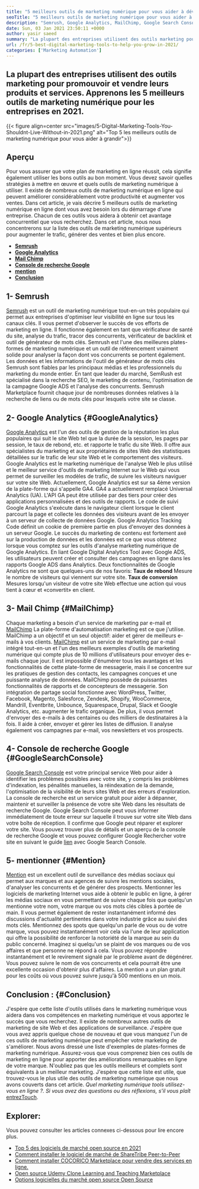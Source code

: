 ```yaml
---
title: "5 meilleurs outils de marketing numérique pour vous aider à développer en 2021" 
seoTitle: "5 meilleurs outils de marketing numérique pour vous aider à développer en 2021" 
description: "Semrush, Google Analytics, MailChimp, Google Search Console et Mention sont les meilleurs outils de marketing numérique les plus abordables et les plus utiles pour développer des affaires." 
date: Sun, 03 Jan 2021 23:50:11 +0000
author: yasir saeed
summary: "La plupart des entreprises utilisent des outils marketing pour promouvoir & amp; vendre leurs produits et services. Apprenons les 5 meilleurs outils de marketing numérique pour les entreprises en 2021." 
url: /fr/5-best-digital-marketing-tools-to-help-you-grow-in-2021/
categories: ['Marketing Automation']
---
```


## La plupart des entreprises utilisent des outils marketing pour promouvoir et vendre leurs produits et services. Apprenons les 5 meilleurs outils de marketing numérique pour les entreprises en 2021.

{{< figure align=center src="images/5-Digital-Marketing-Tools-You-Shouldnt-Live-Without-in-2021.png" alt="Top 5 les meilleurs outils de marketing numérique pour vous aider à grandir">}}


##  **Aperçu**  
Pour vous assurer que votre plan de marketing en ligne réussit, cela signifie également utiliser les bons outils au bon moment. Vous devez savoir quelles stratégies à mettre en œuvre et quels outils de marketing numérique à utiliser. Il existe de nombreux outils de marketing numérique en ligne qui peuvent améliorer considérablement votre productivité et augmenter vos ventes. Dans cet article, je vais décrire 5 meilleurs outils de marketing numérique en ligne dont vous avez besoin lors du démarrage d'une entreprise. Chacun de ces outils vous aidera à obtenir cet avantage concurrentiel que vous recherchez.
Dans cet article, nous nous concentrerons sur la liste des outils de marketing numérique supérieurs pour augmenter le trafic, générer des ventes et bien plus encore.
  *  **[Semrush][1]**  
  * [  **Google Analytics**  ][2]
  * [  **Mail Chimp**  ][3]
  * [  **Console de recherche Google**  ][4]
  *  **[mention][5]**  
  *  **[Conclusion][6]**  

##  **1- Semrush**  
[Semrush][7] est un outil de marketing numérique tout-en-un très populaire qui permet aux entreprises d'optimiser leur visibilité en ligne sur tous les canaux clés. Il vous permet d'observer le succès de vos efforts de marketing en ligne. Il fonctionne également en tant que vérificateur de santé du site, analyse du trafic, tracor des concurrents, vérificateur de backlink et outil de générateur de mots clés. Semrush est l'une des meilleures plates-formes de marketing numérique et un outil de référencement vraiment solide pour analyser la façon dont vos concurrents se portent également.
Les données et les informations de l'outil de générateur de mots clés Semrush sont fiables par les principaux médias et les professionnels du marketing du monde entier. En tant que leader du marché, SemRush est spécialisé dans la recherche SEO, le marketing de contenu, l'optimisation de la campagne Google ADS et l'analyse des concurrents. Semrush Marketplace fournit chaque jour de nombreuses données relatives à la recherche de liens ou de mots clés pour lesquels votre site se classe.

##  **2- Google Analytics**  {#GoogleAnalytics}

[Google Analytics][8] est l'un des outils de gestion de la réputation les plus populaires qui suit le site Web tel que la durée de la session, les pages par session, le taux de rebond, etc. et rapporte le trafic du site Web. Il offre aux spécialistes du marketing et aux propriétaires de sites Web des statistiques détaillées sur le trafic de leur site Web et le comportement des visiteurs. Google Analytics est le marketing numérique de l'analyse Web le plus utilisé et le meilleur service d'outils de marketing Internet sur le Web qui vous permet de surveiller les modèles de trafic, de suivre les visiteurs naviguer sur votre site Web.
Actuellement, Google Analytics est sur sa 4ème version de la plate-forme qui s'appelle GA4. GA4 a actuellement remplacé Universal Analytics (UA). L'API GA peut être utilisée par des tiers pour créer des applications personnalisées et des outils de rapports. Le code de suivi Google Analytics s'exécute dans le navigateur client lorsque le client parcourt la page et collecte les données des visiteurs avant de les envoyer à un serveur de collecte de données Google. Google Analytics Tracking Code définit un cookie de première partie en plus d'envoyer des données à un serveur Google. Le succès du marketing de contenu est fortement axé sur la production de données et les données est ce que vous obtenez lorsque vous comptez sur les outils d'analyse marketing numérique de Google Analytics.
En liant Google Digital Analytics Tool avec Google ADS, les utilisateurs peuvent créer et consulter des campagnes en ligne dans les rapports Google ADS dans Analytics. Deux fonctionnalités de Google Analytics ne sont que quelques-uns de nos favoris:
 **Taux de rebond** Mesure le nombre de visiteurs qui viennent sur votre site.
 **Taux de conversion** Mesures lorsqu'un visiteur de votre site Web effectue une action qui vous tient à cœur et «convertit» en client.

##  **3- Mail Chimp**  {#MailChimp}

Chaque marketing a besoin d'un service de marketing par e-mail et [MailChimp][9] La plate-forme d'automatisation marketing est ce que j'utilise. MailChimp a un objectif et un seul objectif: aider et gérer de meilleurs e-mails à vos clients.
[MailChimp][9] est un service de marketing par e-mail intégré tout-en-un et l'un des meilleurs exemples d'outils de marketing numérique qui compte plus de 10 millions d'utilisateurs pour envoyer des e-mails chaque jour. Il est impossible d'énumérer tous les avantages et les fonctionnalités de cette plate-forme de messagerie, mais il se concentre sur les pratiques de gestion des contacts, les campagnes conçues et une puissante analyse de données.
MailChimp possède de puissantes fonctionnalités de rapports et de concepteurs de messagerie. Son intégration de partage social fonctionne avec WordPress, Twitter, Facebook, Magento, Salesforce, Zendesk, Shopify, WooCommerce, Mandrill, Eventbrite, Unbounce, Squarespace, Drupal, Slack et Google Analytics, etc. augmenter le trafic organique.
De plus, il vous permet d'envoyer des e-mails à des centaines ou des milliers de destinataires à la fois. Il aide à créer, envoyer et gérer les listes de diffusion. Il analyse également vos campagnes par e-mail, vos newsletters et vos prospects.

##  **4- Console de recherche Google**  {#GoogleSearchConsole}

[Google Search Console][10] est votre principal service Web pour aider à identifier les problèmes possibles avec votre site, y compris les problèmes d'indexation, les pénalités manuelles, la réindexation de la demande, l'optimisation de la visibilité de leurs sites Web et des erreurs d'exploration. La console de recherche est un service gratuit pour aider à dépanner, maintenir et surveiller la présence de votre site Web dans les résultats de recherche Google.
Google Search Console peut vous informer immédiatement de toute erreur sur laquelle il trouve sur votre site Web dans votre boîte de réception. Il confirme que Google peut réparer et explorer votre site. Vous pouvez trouver plus de détails et un aperçu de la console de recherche Google et vous pouvez configurer Google Rechercher votre site en suivant le guide [lien][10] avec Google Search Console.

##  **5- mentionner**  {#Mention}

[Mention][11] est un excellent outil de surveillance des médias sociaux qui permet aux marques et aux agences de suivre les mentions sociales, d'analyser les concurrents et de générer des prospects. Mentionner les logiciels de marketing Internet vous aide à obtenir le public en ligne, à gérer les médias sociaux en vous permettant de suivre chaque fois que quelqu'un mentionne votre nom, votre marque ou vos mots clés cibles à portée de main.
Il vous permet également de rester instantanément informé des discussions d'actualité pertinentes dans votre industrie grâce au suivi des mots clés. Mentionnez des spots que quelqu'un parle de vous ou de votre marque, vous pouvez instantanément voir cela via l'une de leur application qui offre la possibilité de renforcer la notoriété de la marque au sein du public concerné.
Imaginez si quelqu'un se plaint de vos marques ou de vos affaires et que personne ne répond à cela. Vous pouvez répondre instantanément et le revirement signalé par le problème avant de dégénérer. Vous pouvez suivre le nom de vos concurrents et cela pourrait être une excellente occasion d'obtenir plus d'affaires. La mention a un plan gratuit pour les coûts où vous pouvez suivre jusqu'à 500 mentions en un mois.

##  **Conclusion**  : {#Conclusion}

J'espère que cette liste d'outils utilisés dans le marketing numérique vous aidera dans vos compétences en marketing numérique et vous apportez le succès que vous recherchez. Il existe de nombreux autres outils de marketing de site Web et des applications de surveillance. J'espère que vous avez appris quelque chose de nouveau et que vous manquez l'un de ces outils de marketing numérique peut empêcher votre marketing de s'améliorer.
Nous avons dressé une liste d'exemples de plates-formes de marketing numérique. Assurez-vous que vous comprenez bien ces outils de marketing en ligne pour apporter des améliorations remarquables en ligne de votre marque. N'oubliez pas que les outils meilleurs et complets sont équivalents à un meilleur marketing. J'espère que cette liste est utile, que trouvez-vous le plus utile des outils de marketing numérique que nous avons couverts dans cet article.
_Quel marketing numérique_ _tools utilisez-vous en ligne ?. Si vous avez des questions ou des réflexions, s'il vous plaît_ [entrez][12][Touch][13].

## Explorer:
Vous pouvez consulter les articles connexes ci-dessous pour lire encore plus.
  * [Top 5 des logiciels de marché open source en 2021][14]
  * [Comment installer le logiciel de marché de ShareTribe Peer-to-Peer][15]
  * [Comment installer COCORICO Marketplace pour vendre des services en ligne.][16]
  * [Open source Udemy Clone Learning and Teaching Marketplace][17]
  * [Options logicielles du marché open source Open Source][18]



 [1]: #SEMRush
 [2]: #GoogleAnalytics
 [3]: #MailChimp
 [4]: #GoogleSearchConsole
 [5]: #Mention
 [6]: #Conclusion
 [7]: https://www.semrush.com/
 [8]: https://analytics.google.com/
 [9]: https://mailchimp.com/
 [10]: https://search.google.com/search-console/about
 [11]: https://mention.com/en/
 [12]: mailto:yasir.saeed@aspose.com
 [13]: https://forum.containerize.com
 [14]: https://blog.containerize.com/marketplace/top-5-open-source-marketplace-software-in-2021/
 [15]: https://products.containerize.com/marketplace/sharetribe/
 [16]: https://products.containerize.com/marketplace/cocorico/
 [17]: https://products.containerize.com/marketplace/edurge/
 [18]: https://products.containerize.com/marketplace/
